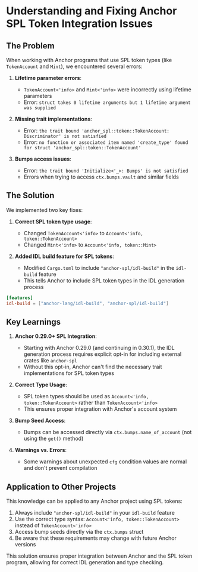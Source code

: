 # Understanding and Fixing Anchor SPL Token Integration Issues

## The Problem

When working with Anchor programs that use SPL token types (like `TokenAccount` and `Mint`), we encountered several errors:

1. **Lifetime parameter errors**:
   - `TokenAccount<'info>` and `Mint<'info>` were incorrectly using lifetime parameters
   - Error: `struct takes 0 lifetime arguments but 1 lifetime argument was supplied`

2. **Missing trait implementations**:
   - Error: `the trait bound 'anchor_spl::token::TokenAccount: Discriminator' is not satisfied`
   - Error: `no function or associated item named 'create_type' found for struct 'anchor_spl::token::TokenAccount'`

3. **Bumps access issues**:
   - Error: `the trait bound 'Initialize<'_>: Bumps' is not satisfied`
   - Errors when trying to access `ctx.bumps.vault` and similar fields

## The Solution

We implemented two key fixes:

1. **Correct SPL token type usage**:
   - Changed `TokenAccount<'info>` to `Account<'info, token::TokenAccount>`
   - Changed `Mint<'info>` to `Account<'info, token::Mint>`

2. **Added IDL build feature for SPL tokens**:
   - Modified `Cargo.toml` to include `"anchor-spl/idl-build"` in the `idl-build` feature
   - This tells Anchor to include SPL token types in the IDL generation process

```toml
[features]
idl-build = ["anchor-lang/idl-build", "anchor-spl/idl-build"]
```

## Key Learnings

1. **Anchor 0.29.0+ SPL Integration**:
   - Starting with Anchor 0.29.0 (and continuing in 0.30.1), the IDL generation process requires explicit opt-in for including external crates like `anchor-spl`
   - Without this opt-in, Anchor can't find the necessary trait implementations for SPL token types

2. **Correct Type Usage**:
   - SPL token types should be used as `Account<'info, token::TokenAccount>` rather than `TokenAccount<'info>`
   - This ensures proper integration with Anchor's account system

3. **Bump Seed Access**:
   - Bumps can be accessed directly via `ctx.bumps.name_of_account` (not using the `get()` method)

4. **Warnings vs. Errors**:
   - Some warnings about unexpected `cfg` condition values are normal and don't prevent compilation

## Application to Other Projects

This knowledge can be applied to any Anchor project using SPL tokens:

1. Always include `"anchor-spl/idl-build"` in your `idl-build` feature
2. Use the correct type syntax: `Account<'info, token::TokenAccount>` instead of `TokenAccount<'info>`
3. Access bump seeds directly via the `ctx.bumps` struct
4. Be aware that these requirements may change with future Anchor versions

This solution ensures proper integration between Anchor and the SPL token program, allowing for correct IDL generation and type checking.
